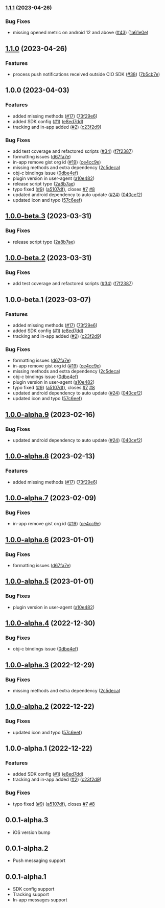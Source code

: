 ### [1.1.1](https://github.com/customerio/customerio-flutter/compare/1.1.0...1.1.1) (2023-04-26)


### Bug Fixes

* missing opened metric on android 12 and above ([#43](https://github.com/customerio/customerio-flutter/issues/43)) ([1a61e0e](https://github.com/customerio/customerio-flutter/commit/1a61e0e587bd0315122db2783b76930fa372c589))

## [1.1.0](https://github.com/customerio/customerio-flutter/compare/1.0.0...1.1.0) (2023-04-26)


### Features

* process push notifications received outside CIO SDK ([#38](https://github.com/customerio/customerio-flutter/issues/38)) ([7b5cb7e](https://github.com/customerio/customerio-flutter/commit/7b5cb7e2aab1f7d3d9a521d5a58b9d0f3eab5177))

## 1.0.0 (2023-04-03)


### Features

* added missing methods ([#17](https://github.com/customerio/customerio-flutter/issues/17)) ([73f29e6](https://github.com/customerio/customerio-flutter/commit/73f29e64cb58c24f97f3654c5519e22e5255c507))
* added SDK config  ([#1](https://github.com/customerio/customerio-flutter/issues/1)) ([e8ed7dd](https://github.com/customerio/customerio-flutter/commit/e8ed7ddef985895840a4e406c1a5bb35250c7096))
* tracking and in-app added ([#2](https://github.com/customerio/customerio-flutter/issues/2)) ([c23f2d9](https://github.com/customerio/customerio-flutter/commit/c23f2d936b801692618c5938ab3d32183345fbbe))


### Bug Fixes

* add test coverage and refactored scripts ([#34](https://github.com/customerio/customerio-flutter/issues/34)) ([f7f2387](https://github.com/customerio/customerio-flutter/commit/f7f2387941a6416411b26061420ccfb98ed0db72))
* formatting issues ([d67fa7e](https://github.com/customerio/customerio-flutter/commit/d67fa7eea264d20e1b6314277bef926150625f4e))
* in-app remove gist org id ([#19](https://github.com/customerio/customerio-flutter/issues/19)) ([ce4cc9e](https://github.com/customerio/customerio-flutter/commit/ce4cc9e4dd596ba2ff47e02199096154eac8ec06))
* missing methods and extra dependency ([2c5deca](https://github.com/customerio/customerio-flutter/commit/2c5decac44288e6fba439c1a5669032a0282c69c))
* obj-c bindings issue ([0dbe4ef](https://github.com/customerio/customerio-flutter/commit/0dbe4ef4a893df10d5bf060b6635240699357fa1))
* plugin version in user-agent ([a10e482](https://github.com/customerio/customerio-flutter/commit/a10e482de83bb4f648408f99a2bed1cade6561c7))
* release script typo ([2a8b7ae](https://github.com/customerio/customerio-flutter/commit/2a8b7aea96d74cd095c122cede2f7c7ff3dfbd89))
* typo fixed ([#9](https://github.com/customerio/customerio-flutter/issues/9)) ([a5107df](https://github.com/customerio/customerio-flutter/commit/a5107dfb566561d9b8d3155f0a8a87096de78ee2)), closes [#7](https://github.com/customerio/customerio-flutter/issues/7) [#8](https://github.com/customerio/customerio-flutter/issues/8)
* updated android dependency to auto update ([#24](https://github.com/customerio/customerio-flutter/issues/24)) ([040cef2](https://github.com/customerio/customerio-flutter/commit/040cef205821c9bb1913a378dfffa356a3b25650))
* updated icon and typo ([57c6eef](https://github.com/customerio/customerio-flutter/commit/57c6eefb7d77bc88972450d75e74f1982abb8b16))

## [1.0.0-beta.3](https://github.com/customerio/customerio-flutter/compare/1.0.0-beta.2...1.0.0-beta.3) (2023-03-31)


### Bug Fixes

* release script typo ([2a8b7ae](https://github.com/customerio/customerio-flutter/commit/2a8b7aea96d74cd095c122cede2f7c7ff3dfbd89))

## [1.0.0-beta.2](https://github.com/customerio/customerio-flutter/compare/1.0.0-beta.1...1.0.0-beta.2) (2023-03-31)


### Bug Fixes

* add test coverage and refactored scripts ([#34](https://github.com/customerio/customerio-flutter/issues/34)) ([f7f2387](https://github.com/customerio/customerio-flutter/commit/f7f2387941a6416411b26061420ccfb98ed0db72))

## 1.0.0-beta.1 (2023-03-07)


### Features

* added missing methods ([#17](https://github.com/customerio/customerio-flutter/issues/17)) ([73f29e6](https://github.com/customerio/customerio-flutter/commit/73f29e64cb58c24f97f3654c5519e22e5255c507))
* added SDK config  ([#1](https://github.com/customerio/customerio-flutter/issues/1)) ([e8ed7dd](https://github.com/customerio/customerio-flutter/commit/e8ed7ddef985895840a4e406c1a5bb35250c7096))
* tracking and in-app added ([#2](https://github.com/customerio/customerio-flutter/issues/2)) ([c23f2d9](https://github.com/customerio/customerio-flutter/commit/c23f2d936b801692618c5938ab3d32183345fbbe))


### Bug Fixes

* formatting issues ([d67fa7e](https://github.com/customerio/customerio-flutter/commit/d67fa7eea264d20e1b6314277bef926150625f4e))
* in-app remove gist org id ([#19](https://github.com/customerio/customerio-flutter/issues/19)) ([ce4cc9e](https://github.com/customerio/customerio-flutter/commit/ce4cc9e4dd596ba2ff47e02199096154eac8ec06))
* missing methods and extra dependency ([2c5deca](https://github.com/customerio/customerio-flutter/commit/2c5decac44288e6fba439c1a5669032a0282c69c))
* obj-c bindings issue ([0dbe4ef](https://github.com/customerio/customerio-flutter/commit/0dbe4ef4a893df10d5bf060b6635240699357fa1))
* plugin version in user-agent ([a10e482](https://github.com/customerio/customerio-flutter/commit/a10e482de83bb4f648408f99a2bed1cade6561c7))
* typo fixed ([#9](https://github.com/customerio/customerio-flutter/issues/9)) ([a5107df](https://github.com/customerio/customerio-flutter/commit/a5107dfb566561d9b8d3155f0a8a87096de78ee2)), closes [#7](https://github.com/customerio/customerio-flutter/issues/7) [#8](https://github.com/customerio/customerio-flutter/issues/8)
* updated android dependency to auto update ([#24](https://github.com/customerio/customerio-flutter/issues/24)) ([040cef2](https://github.com/customerio/customerio-flutter/commit/040cef205821c9bb1913a378dfffa356a3b25650))
* updated icon and typo ([57c6eef](https://github.com/customerio/customerio-flutter/commit/57c6eefb7d77bc88972450d75e74f1982abb8b16))

## [1.0.0-alpha.9](https://github.com/customerio/customerio-flutter/compare/1.0.0-alpha.8...1.0.0-alpha.9) (2023-02-16)


### Bug Fixes

* updated android dependency to auto update ([#24](https://github.com/customerio/customerio-flutter/issues/24)) ([040cef2](https://github.com/customerio/customerio-flutter/commit/040cef205821c9bb1913a378dfffa356a3b25650))

## [1.0.0-alpha.8](https://github.com/customerio/customerio-flutter/compare/1.0.0-alpha.7...1.0.0-alpha.8) (2023-02-13)


### Features

* added missing methods ([#17](https://github.com/customerio/customerio-flutter/issues/17)) ([73f29e6](https://github.com/customerio/customerio-flutter/commit/73f29e64cb58c24f97f3654c5519e22e5255c507))

## [1.0.0-alpha.7](https://github.com/customerio/customerio-flutter/compare/1.0.0-alpha.6...1.0.0-alpha.7) (2023-02-09)


### Bug Fixes

* in-app remove gist org id ([#19](https://github.com/customerio/customerio-flutter/issues/19)) ([ce4cc9e](https://github.com/customerio/customerio-flutter/commit/ce4cc9e4dd596ba2ff47e02199096154eac8ec06))

## [1.0.0-alpha.6](https://github.com/customerio/customerio-flutter/compare/1.0.0-alpha.5...1.0.0-alpha.6) (2023-01-01)


### Bug Fixes

* formatting issues ([d67fa7e](https://github.com/customerio/customerio-flutter/commit/d67fa7eea264d20e1b6314277bef926150625f4e))

## [1.0.0-alpha.5](https://github.com/customerio/customerio-flutter/compare/1.0.0-alpha.4...1.0.0-alpha.5) (2023-01-01)


### Bug Fixes

* plugin version in user-agent ([a10e482](https://github.com/customerio/customerio-flutter/commit/a10e482de83bb4f648408f99a2bed1cade6561c7))

## [1.0.0-alpha.4](https://github.com/customerio/customerio-flutter/compare/1.0.0-alpha.3...1.0.0-alpha.4) (2022-12-30)


### Bug Fixes

* obj-c bindings issue ([0dbe4ef](https://github.com/customerio/customerio-flutter/commit/0dbe4ef4a893df10d5bf060b6635240699357fa1))

## [1.0.0-alpha.3](https://github.com/customerio/customerio-flutter/compare/1.0.0-alpha.2...1.0.0-alpha.3) (2022-12-29)


### Bug Fixes

* missing methods and extra dependency ([2c5deca](https://github.com/customerio/customerio-flutter/commit/2c5decac44288e6fba439c1a5669032a0282c69c))

## [1.0.0-alpha.2](https://github.com/customerio/customerio-flutter/compare/1.0.0-alpha.1...1.0.0-alpha.2) (2022-12-22)


### Bug Fixes

* updated icon and typo ([57c6eef](https://github.com/customerio/customerio-flutter/commit/57c6eefb7d77bc88972450d75e74f1982abb8b16))

## 1.0.0-alpha.1 (2022-12-22)


### Features

* added SDK config  ([#1](https://github.com/customerio/customerio-flutter/issues/1)) ([e8ed7dd](https://github.com/customerio/customerio-flutter/commit/e8ed7ddef985895840a4e406c1a5bb35250c7096))
* tracking and in-app added ([#2](https://github.com/customerio/customerio-flutter/issues/2)) ([c23f2d9](https://github.com/customerio/customerio-flutter/commit/c23f2d936b801692618c5938ab3d32183345fbbe))


### Bug Fixes

* typo fixed ([#9](https://github.com/customerio/customerio-flutter/issues/9)) ([a5107df](https://github.com/customerio/customerio-flutter/commit/a5107dfb566561d9b8d3155f0a8a87096de78ee2)), closes [#7](https://github.com/customerio/customerio-flutter/issues/7) [#8](https://github.com/customerio/customerio-flutter/issues/8)

## 0.0.1-alpha.3

* iOS version bump

## 0.0.1-alpha.2

* Push messaging support

## 0.0.1-alpha.1

* SDK config support
* Tracking support
* In-app messages support
